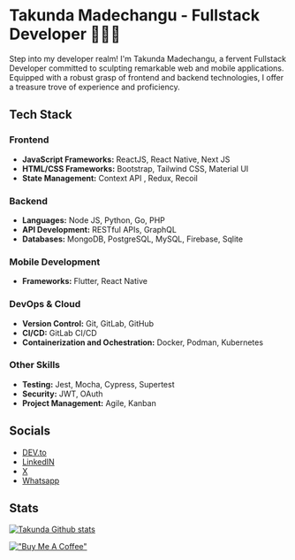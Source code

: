 # Takunda Madechangu - Fullstack Developer 👨🏾‍💻
Step into my developer realm! I'm Takunda Madechangu, a fervent Fullstack Developer committed to sculpting remarkable web and mobile applications. Equipped with a robust grasp of frontend and backend technologies, I offer a treasure trove of experience and proficiency.


## Tech Stack

### Frontend
- **JavaScript Frameworks:** ReactJS, React Native, Next JS
- **HTML/CSS Frameworks:** Bootstrap, Tailwind CSS, Material UI
- **State Management:** Context API , Redux, Recoil

### Backend
- **Languages:** Node JS, Python, Go, PHP 
- **API Development:** RESTful APIs, GraphQL
- **Databases:** MongoDB, PostgreSQL, MySQL, Firebase, Sqlite

### Mobile Development
- **Frameworks:** Flutter, React Native 

### DevOps & Cloud
- **Version Control:** Git, GitLab, GitHub
- **CI/CD:** GitLab CI/CD
- **Containerization and Ochestration:** Docker, Podman, Kubernetes
<!-- - **Cloud Platforms:** Google Cloud Platform, Heroku -->

### Other Skills
- **Testing:** Jest, Mocha, Cypress, Supertest
- **Security:** JWT, OAuth
- **Project Management:** Agile, Kanban

## Socials
- [DEV.to](https://www.dev.to/takunda)
- [LinkedIN](https://www.linkedin.com/in/takucoder)
- [X](https://www.x.com/takucoder)
- [Whatsapp](https://wa.me/263778548832?text=Hi%20Taku)


## Stats
 [![Takunda Github stats](https://github-readme-streak-stats.herokuapp.com/?user=takumade&theme=tokyonight)]()


[!["Buy Me A Coffee"](https://www.buymeacoffee.com/assets/img/custom_images/orange_img.png)](https://www.buymeacoffee.com/takucoder)


